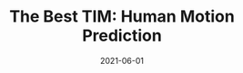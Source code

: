---
title: "The Best TIM: Human Motion Prediction"
excerpt: "Given human motion sequences, predict how the motion continues for future frames."
collection: portfolio
venue: 'Final project, Machine Perception @ ETH Zurich'
date: 2021-06-01
citation: "Fernando Gonzalez, Cristina Guzman, and Zixin Shu"
paperurl: http://feradauto.github.io/files/tim_mp.pdf
---
